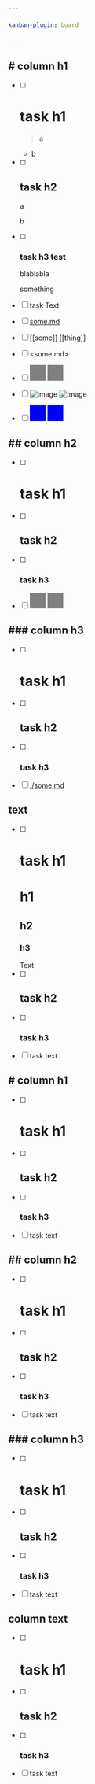 ```yaml
---

kanban-plugin: board

---
```


## # column h1
- [ ] # task h1
  > a
  
  * b
- [ ] ## task h2
  a
  
  b
- [ ] ### task h3 test
  blablabla
  
  something
- [ ] task Text
- [ ] [some.md](some.md)
- [ ] [[some]]
  [[thing]]
  
- [ ] <some.md>
- [ ] ![image](md/image.png)
  ![image](md/image.png)
- [ ] ![image](../../../../../../https:/file+.vscode-resource.vscode-cdn.net/Users/rspoerri/_REPOSITORIES/_EXTERNAL/markdown-kanban-obsidian/tests/md/image.png)
  ![image](../../../../../../https:/file+.vscode-resource.vscode-cdn.net/Users/rspoerri/_REPOSITORIES/_EXTERNAL/markdown-kanban-obsidian/tests/md/image.png)
- [ ] ![blue](blue.png)
  ![blue](blue.png)

## ## column h2
- [ ] # task h1
- [ ] ## task h2
- [ ] ### task h3
- [ ] ![image](image.png)
  ![image](image.png)

## ### column h3
- [ ] # task h1
- [ ] ## task h2
- [ ] ### task h3
- [ ] [./some.md](./some.md)

## text
- [ ] # task h1
  # h1
  ## h2
  ### h3
  Text
- [ ] ## task h2
- [ ] ### task h3
- [ ] task text

## # column h1
- [ ] # task h1
- [ ] ## task h2
- [ ] ### task h3
- [ ] task text

## ## column h2
- [ ] # task h1
- [ ] ## task h2
- [ ] ### task h3
- [ ] task text

## ### column h3
- [ ] # task h1
- [ ] ## task h2
- [ ] ### task h3
- [ ] task text

## column text
- [ ] # task h1
- [ ] ## task h2
- [ ] ### task h3
- [ ] task text


